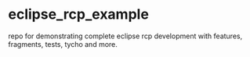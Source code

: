 # eclipse_rcp_example
repo for demonstrating complete eclipse rcp development with features, fragments, tests, tycho and more.
